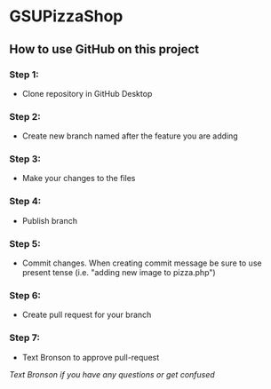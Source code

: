 # GSUPizzaShop

## How to use GitHub on this project

### Step 1:
* Clone repository in GitHub Desktop

### Step 2:
* Create new branch named after the feature you are adding

### Step 3:
* Make your changes to the files

### Step 4:
* Publish branch

### Step 5:
* Commit changes. When creating commit message be sure to use present tense (i.e. "adding new image to pizza.php")

### Step 6:
* Create pull request for your branch

### Step 7:
* Text Bronson to approve pull-request 


*Text Bronson if you have any questions or get confused*
